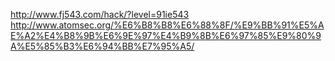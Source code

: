 http://www.fj543.com/hack/?level=91ie543
http://www.atomsec.org/%E6%B8%B8%E6%88%8F/%E9%BB%91%E5%AE%A2%E4%B8%9B%E6%9E%97%E4%B9%8B%E6%97%85%E9%80%9A%E5%85%B3%E6%94%BB%E7%95%A5/
